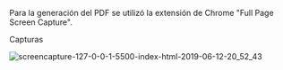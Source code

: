 Para la generación del PDF se utilizó la extensión de Chrome "Full Page Screen Capture".

Capturas

![screencapture-127-0-0-1-5500-index-html-2019-06-12-20_52_43](https://user-images.githubusercontent.com/48541392/59398787-1ece0480-8d57-11e9-8635-9e4f58f5f140.png)
